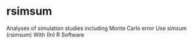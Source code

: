 # rsimsum
Analyses of simulation studies including Monte Carlo error Use simsum (rsimsum) With (In) R Software
